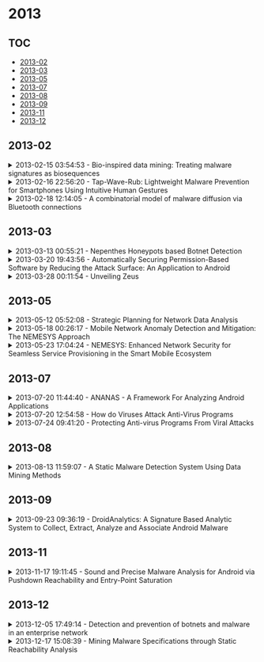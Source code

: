 # 2013

## TOC

- [2013-02](#2013-02)
- [2013-03](#2013-03)
- [2013-05](#2013-05)
- [2013-07](#2013-07)
- [2013-08](#2013-08)
- [2013-09](#2013-09)
- [2013-11](#2013-11)
- [2013-12](#2013-12)

## 2013-02

<details>

<summary>2013-02-15 03:54:53 - Bio-inspired data mining: Treating malware signatures as biosequences</summary>

- *Ajit Narayanan, Yi Chen*

- `1302.3668v1` - [abs](http://arxiv.org/abs/1302.3668v1) - [pdf](http://arxiv.org/pdf/1302.3668v1)

> The application of machine learning to bioinformatics problems is well established. Less well understood is the application of bioinformatics techniques to machine learning and, in particular, the representation of non-biological data as biosequences. The aim of this paper is to explore the effects of giving amino acid representation to problematic machine learning data and to evaluate the benefits of supplementing traditional machine learning with bioinformatics tools and techniques. The signatures of 60 computer viruses and 60 computer worms were converted into amino acid representations and first multiply aligned separately to identify conserved regions across different families within each class (virus and worm). This was followed by a second alignment of all 120 aligned signatures together so that non-conserved regions were identified prior to input to a number of machine learning techniques. Differences in length between virus and worm signatures after the first alignment were resolved by the second alignment. Our first set of experiments indicates that representing computer malware signatures as amino acid sequences followed by alignment leads to greater classification and prediction accuracy. Our second set of experiments indicates that checking the results of data mining from artificial virus and worm data against known proteins can lead to generalizations being made from the domain of naturally occurring proteins to malware signatures. However, further work is needed to determine the advantages and disadvantages of different representations and sequence alignment methods for handling problematic machine learning data.

</details>

<details>

<summary>2013-02-16 22:56:20 - Tap-Wave-Rub: Lightweight Malware Prevention for Smartphones Using Intuitive Human Gestures</summary>

- *Haoyu Li, Di Ma, Nitesh Saxena, Babins Shrestha, Yan Zhu*

- `1302.4010v1` - [abs](http://arxiv.org/abs/1302.4010v1) - [pdf](http://arxiv.org/pdf/1302.4010v1)

> In this paper, we introduce a lightweight permission enforcement approach - Tap-Wave-Rub (TWR) - for smartphone malware prevention. TWR is based on simple human gestures that are very quick and intuitive but less likely to be exhibited in users' daily activities. Presence or absence of such gestures, prior to accessing an application, can effectively inform the OS whether the access request is benign or malicious. Specifically, we present the design of two mechanisms: (1) accelerometer based phone tapping detection; and (2) proximity sensor based finger tapping, rubbing or hand waving detection. The first mechanism is geared for NFC applications, which usually require the user to tap her phone with another device. The second mechanism involves very simple gestures, i.e., tapping or rubbing a finger near the top of phone's screen or waving a hand close to the phone, and broadly appeals to many applications (e.g., SMS). In addition, we present the TWR-enhanced Android permission model, the prototypes implementing the underlying gesture recognition mechanisms, and a variety of novel experiments to evaluate these mechanisms. Our results suggest the proposed approach could be very effective for malware detection and prevention, with quite low false positives and false negatives, while imposing little to no additional burden on the users.

</details>

<details>

<summary>2013-02-18 12:14:05 - A combinatorial model of malware diffusion via Bluetooth connections</summary>

- *Stefano Merler, Giuseppe Jurman*

- `1204.6248v2` - [abs](http://arxiv.org/abs/1204.6248v2) - [pdf](http://arxiv.org/pdf/1204.6248v2)

> We outline here the mathematical expression of a diffusion model for cellphones malware transmitted through Bluetooth channels. In particular, we provide the deterministic formula underlying the proposed infection model, in its equivalent recursive (simple but computationally heavy) and closed form (more complex but efficiently computable) expression.

</details>


## 2013-03

<details>

<summary>2013-03-13 00:55:21 - Nepenthes Honeypots based Botnet Detection</summary>

- *S. Kumar, R. Sehgal, P. Singh, Ankit Chaudhary*

- `1303.3071v1` - [abs](http://arxiv.org/abs/1303.3071v1) - [pdf](http://arxiv.org/pdf/1303.3071v1)

> The numbers of the botnet attacks are increasing day by day and the detection of botnet spreading in the network has become very challenging. Bots are having specific characteristics in comparison of normal malware as they are controlled by the remote master server and usually dont show their behavior like normal malware until they dont receive any command from their master server. Most of time bot malware are inactive, hence it is very difficult to detect. Further the detection or tracking of the network of theses bots requires an infrastructure that should be able to collect the data from a diverse range of data sources and correlate the data to bring the bigger picture in view. In this paper, we are sharing our experience of botnet detection in the private network as well as in public zone by deploying the nepenthes honeypots. The automated framework for malware collection using nepenthes and analysis using anti-virus scan are discussed. The experimental results of botnet detection by enabling nepenthes honeypots in network are shown. Also we saw that existing known bots in our network can be detected.

</details>

<details>

<summary>2013-03-20 19:43:56 - Automatically Securing Permission-Based Software by Reducing the Attack Surface: An Application to Android</summary>

- *Alexandre Bartel, Jacques Klein, Martin Monperrus, Yves Le Traon*

- `1206.5829v2` - [abs](http://arxiv.org/abs/1206.5829v2) - [pdf](http://arxiv.org/pdf/1206.5829v2)

> A common security architecture, called the permission-based security model (used e.g. in Android and Blackberry), entails intrinsic risks. For instance, applications can be granted more permissions than they actually need, what we call a "permission gap". Malware can leverage the unused permissions for achieving their malicious goals, for instance using code injection. In this paper, we present an approach to detecting permission gaps using static analysis. Our prototype implementation in the context of Android shows that the static analysis must take into account a significant amount of platform-specific knowledge. Using our tool on two datasets of Android applications, we found out that a non negligible part of applications suffers from permission gaps, i.e. does not use all the permissions they declare.

</details>

<details>

<summary>2013-03-28 00:11:54 - Unveiling Zeus</summary>

- *Abedelaziz Mohaisen, Omar Alrawi*

- `1303.7012v1` - [abs](http://arxiv.org/abs/1303.7012v1) - [pdf](http://arxiv.org/pdf/1303.7012v1)

> Malware family classification is an age old problem that many Anti-Virus (AV) companies have tackled. There are two common techniques used for classification, signature based and behavior based. Signature based classification uses a common sequence of bytes that appears in the binary code to identify and detect a family of malware. Behavior based classification uses artifacts created by malware during execution for identification. In this paper we report on a unique dataset we obtained from our operations and classified using several machine learning techniques using the behavior-based approach. Our main class of malware we are interested in classifying is the popular Zeus malware. For its classification we identify 65 features that are unique and robust for identifying malware families. We show that artifacts like file system, registry, and network features can be used to identify distinct malware families with high accuracy---in some cases as high as 95%.

</details>


## 2013-05

<details>

<summary>2013-05-12 05:52:08 - Strategic Planning for Network Data Analysis</summary>

- *Kartik Talamadupula, Octavian Udrea, Anton Riabov, Anand Ranganathan*

- `1305.2561v1` - [abs](http://arxiv.org/abs/1305.2561v1) - [pdf](http://arxiv.org/pdf/1305.2561v1)

> As network traffic monitoring software for cybersecurity, malware detection, and other critical tasks becomes increasingly automated, the rate of alerts and supporting data gathered, as well as the complexity of the underlying model, regularly exceed human processing capabilities. Many of these applications require complex models and constituent rules in order to come up with decisions that influence the operation of entire systems. In this paper, we motivate the novel "strategic planning" problem -- one of gathering data from the world and applying the underlying model of the domain in order to come up with decisions that will monitor the system in an automated manner. We describe our use of automated planning methods to this problem, including the technique that we used to solve it in a manner that would scale to the demands of a real-time, real world scenario. We then present a PDDL model of one such application scenario related to network administration and monitoring, followed by a description of a novel integrated system that was built to accept generated plans and to continue the execution process. Finally, we present evaluations of two different automated planners and their different capabilities with our integrated system, both on a six-month window of network data, and using a simulator.

</details>

<details>

<summary>2013-05-18 00:26:17 - Mobile Network Anomaly Detection and Mitigation: The NEMESYS Approach</summary>

- *Omer H. Abdelrahman, Erol Gelenbe, Gökçe Görbil, Boris Oklander*

- `1305.4210v1` - [abs](http://arxiv.org/abs/1305.4210v1) - [pdf](http://arxiv.org/pdf/1305.4210v1)

> Mobile malware and mobile network attacks are becoming a significant threat that accompanies the increasing popularity of smart phones and tablets. Thus in this paper we present our research vision that aims to develop a network-based security solution combining analytical modelling, simulation and learning, together with billing and control-plane data, to detect anomalies and attacks, and eliminate or mitigate their effects, as part of the EU FP7 NEMESYS project. These ideas are supplemented with a careful review of the state-of-the-art regarding anomaly detection techniques that mobile network operators may use to protect their infrastructure and secure users against malware.

</details>

<details>

<summary>2013-05-23 17:04:24 - NEMESYS: Enhanced Network Security for Seamless Service Provisioning in the Smart Mobile Ecosystem</summary>

- *Erol Gelenbe, Gokce Gorbil, Dimitrios Tzovaras, Steffen Liebergeld, David Garcia, Madalina Baltatu, George Lyberopoulos*

- `1305.5483v1` - [abs](http://arxiv.org/abs/1305.5483v1) - [pdf](http://arxiv.org/pdf/1305.5483v1)

> As a consequence of the growing popularity of smart mobile devices, mobile malware is clearly on the rise, with attackers targeting valuable user information and exploiting vulnerabilities of the mobile ecosystems. With the emergence of large-scale mobile botnets, smartphones can also be used to launch attacks on mobile networks. The NEMESYS project will develop novel security technologies for seamless service provisioning in the smart mobile ecosystem, and improve mobile network security through better understanding of the threat landscape. NEMESYS will gather and analyze information about the nature of cyber-attacks targeting mobile users and the mobile network so that appropriate counter-measures can be taken. We will develop a data collection infrastructure that incorporates virtualized mobile honeypots and a honeyclient, to gather, detect and provide early warning of mobile attacks and better understand the modus operandi of cyber-criminals that target mobile devices. By correlating the extracted information with the known patterns of attacks from wireline networks, we will reveal and identify trends in the way that cyber-criminals launch attacks against mobile devices.

</details>


## 2013-07

<details>

<summary>2013-07-20 11:44:40 - ANANAS - A Framework For Analyzing Android Applications</summary>

- *Thomas Eder, Michael Rodler, Dieter Vymazal, Markus Zeilinger*

- `1307.5410v1` - [abs](http://arxiv.org/abs/1307.5410v1) - [pdf](http://arxiv.org/pdf/1307.5410v1)

> Android is an open software platform for mobile devices with a large market share in the smartphone sector. The openness of the system as well as its wide adoption lead to an increasing amount of malware developed for this platform. ANANAS is an expandable and modular framework for analyzing Android applications. It takes care of common needs for dynamic malware analysis and provides an interface for the development of plugins. Adaptability and expandability have been main design goals during the development process. An abstraction layer for simple user interaction and phone event simulation is also part of the framework. It allows an analyst to script the required user simulation or phone events on demand or adjust the simulation to his needs. Six plugins have been developed for ANANAS. They represent well known techniques for malware analysis, such as system call hooking and network traffic analysis. The focus clearly lies on dynamic analysis, as five of the six plugins are dynamic analysis methods.

</details>

<details>

<summary>2013-07-20 12:54:58 - How do Viruses Attack Anti-Virus Programs</summary>

- *Umakant Mishra*

- `1307.5420v1` - [abs](http://arxiv.org/abs/1307.5420v1) - [pdf](http://arxiv.org/pdf/1307.5420v1)

> As the anti-viruses run in a trusted kernel level any loophole in the anti-virus program can enable attackers to take full control over the computer system and steal data or do serious damages. Hence the anti-virus engines must be developed with proper security in mind. The ant-virus should be able to any type of specially created executable files, compression packages or documents that are intentionally created to exploit the anti-virus weakness.   Viruses are present in almost every system even though there are anti-viruses installed. This is because every anti-virus, however good it may be, leads to some extent of false positives and false negatives. Our faith on the anti-virus system often makes us more careless about hygienic habits which increases the possibility of infection. It is necessary for an anti-virus to detect and destroy the malware before its own files are detected and destroyed by the malware.

</details>

<details>

<summary>2013-07-24 09:41:20 - Protecting Anti-virus Programs From Viral Attacks</summary>

- *Umakant Mishra*

- `1307.6354v1` - [abs](http://arxiv.org/abs/1307.6354v1) - [pdf](http://arxiv.org/pdf/1307.6354v1)

> During a fight between viruses and anti-viruses it is not always predictable that the anti-virus is going to win. There are many malicious viruses which target to attack and paralyze the anti-viruses. It is necessary for an anti-virus to detect and destroy the malware before its own files are detected and destroyed by the malware. The anti-virus may follow thorough testing and auditing procedures to fix all its bugs before releasing the software in the market. Besides the anti-virus may use all the obfuscation techniques like polymorphism that the viruses generally use to hide their codes. This article also shows how to use TRIZ Inventive Standards to solve the harmful effects of the viruses on the anti-virus.

</details>


## 2013-08

<details>

<summary>2013-08-13 11:59:07 - A Static Malware Detection System Using Data Mining Methods</summary>

- *Usukhbayar Baldangombo, Nyamjav Jambaljav, Shi-Jinn Horng*

- `1308.2831v1` - [abs](http://arxiv.org/abs/1308.2831v1) - [pdf](http://arxiv.org/pdf/1308.2831v1)

> A serious threat today is malicious executables. It is designed to damage computer system and some of them spread over network without the knowledge of the owner using the system. Two approaches have been derived for it i.e. Signature Based Detection and Heuristic Based Detection. These approaches performed well against known malicious programs but cannot catch the new malicious programs. Different researchers have proposed methods using data mining and machine learning for detecting new malicious programs. The method based on data mining and machine learning has shown good results compared to other approaches. This work presents a static malware detection system using data mining techniques such as Information Gain, Principal component analysis, and three classifiers: SVM, J48, and Na\"ive Bayes. For overcoming the lack of usual anti-virus products, we use methods of static analysis to extract valuable features of Windows PE file. We extract raw features of Windows executables which are PE header information, DLLs, and API functions inside each DLL of Windows PE file. Thereafter, Information Gain, calling frequencies of the raw features are calculated to select valuable subset features, and then Principal Component Analysis is used for dimensionality reduction of the selected features. By adopting the concepts of machine learning and data-mining, we construct a static malware detection system which has a detection rate of 99.6%.

</details>


## 2013-09

<details>

<summary>2013-09-23 09:36:19 - DroidAnalytics: A Signature Based Analytic System to Collect, Extract, Analyze and Associate Android Malware</summary>

- *Min Zheng, Mingshen Sun, John C. S. Lui*

- `1302.7212v4` - [abs](http://arxiv.org/abs/1302.7212v4) - [pdf](http://arxiv.org/pdf/1302.7212v4)

> Smartphones and mobile devices are rapidly becoming indispensable devices for many users. Unfortunately, they also become fertile grounds for hackers to deploy malware and to spread virus. There is an urgent need to have a "security analytic & forensic system" which can facilitate analysts to examine, dissect, associate and correlate large number of mobile applications. An effective analytic system needs to address the following questions: How to automatically collect and manage a high volume of mobile malware? How to analyze a zero-day suspicious application, and compare or associate it with existing malware families in the database? How to perform information retrieval so to reveal similar malicious logic with existing malware, and to quickly identify the new malicious code segment? In this paper, we present the design and implementation of DroidAnalytics, a signature based analytic system to automatically collect, manage, analyze and extract android malware. The system facilitates analysts to retrieve, associate and reveal malicious logics at the "opcode level". We demonstrate the efficacy of DroidAnalytics using 150,368 Android applications, and successfully determine 2,494 Android malware from 102 different families, with 342 of them being zero-day malware samples from six different families. To the best of our knowledge, this is the first reported case in showing such a large Android malware analysis/detection. The evaluation shows the DroidAnalytics is a valuable tool and is effective in analyzing malware repackaging and mutations.

</details>


## 2013-11

<details>

<summary>2013-11-17 19:11:45 - Sound and Precise Malware Analysis for Android via Pushdown Reachability and Entry-Point Saturation</summary>

- *Shuying Liang, Andrew W. Keep, Matthew Might, Steven Lyde, Thomas Gilray, Petey Aldous, David Van Horn*

- `1311.4201v1` - [abs](http://arxiv.org/abs/1311.4201v1) - [pdf](http://arxiv.org/pdf/1311.4201v1)

> We present Anadroid, a static malware analysis framework for Android apps. Anadroid exploits two techniques to soundly raise precision: (1) it uses a pushdown system to precisely model dynamically dispatched interprocedural and exception-driven control-flow; (2) it uses Entry-Point Saturation (EPS) to soundly approximate all possible interleavings of asynchronous entry points in Android applications. (It also integrates static taint-flow analysis and least permissions analysis to expand the class of malicious behaviors which it can catch.) Anadroid provides rich user interface support for human analysts which must ultimately rule on the "maliciousness" of a behavior.   To demonstrate the effectiveness of Anadroid's malware analysis, we had teams of analysts analyze a challenge suite of 52 Android applications released as part of the Auto- mated Program Analysis for Cybersecurity (APAC) DARPA program. The first team analyzed the apps using a ver- sion of Anadroid that uses traditional (finite-state-machine-based) control-flow-analysis found in existing malware analysis tools; the second team analyzed the apps using a version of Anadroid that uses our enhanced pushdown-based control-flow-analysis. We measured machine analysis time, human analyst time, and their accuracy in flagging malicious applications. With pushdown analysis, we found statistically significant (p < 0.05) decreases in time: from 85 minutes per app to 35 minutes per app in human plus machine analysis time; and statistically significant (p < 0.05) increases in accuracy with the pushdown-driven analyzer: from 71% correct identification to 95% correct identification.

</details>


## 2013-12

<details>

<summary>2013-12-05 17:49:14 - Detection and prevention of botnets and malware in an enterprise network</summary>

- *Manoj Rameshchandra Thakur, Divye Raj Khilnani, Kushagra Gupta, Sandeep Jain, Vineet Agarwal, Suneeta Sane, Sugata Sanyal, Prabhakar S Dhekne*

- `1312.1629v1` - [abs](http://arxiv.org/abs/1312.1629v1) - [pdf](http://arxiv.org/pdf/1312.1629v1)

> One of the most significant threats faced by enterprise networks today is from Bots. A Bot is a program that operates as an agent for a user and runs automated tasks over the internet, at a much higher rate than would be possible for a human alone. A collection of Bots in a network, used for malicious purposes is referred to as a Botnet. Bot attacks can range from localized attacks like key-logging to network intensive attacks like Distributed Denial of Service (DDoS). In this paper, we suggest a novel approach that can detect and combat Bots. The proposed solution adopts a two pronged strategy which we have classified into the standalone algorithm and the network algorithm. The standalone algorithm runs independently on each node of the network. It monitors the active processes on the node and tries to identify Bot processes using parameters such as response time and output to input traffic ratio. If a suspicious process has been identified the network algorithm is triggered. The network algorithm will then analyze conversations to and from the hosts of the network using the transport layer flow records. It then tries to deduce the Bot pattern as well as Bot signatures which can subsequently be used by the standalone algorithm to thwart Bot processes at their very onset.

</details>

<details>

<summary>2013-12-17 15:08:39 - Mining Malware Specifications through Static Reachability Analysis</summary>

- *Hugo Daniel Macedo, Tayssir Touili*

- `1312.4814v1` - [abs](http://arxiv.org/abs/1312.4814v1) - [pdf](http://arxiv.org/pdf/1312.4814v1)

> The number of malicious software (malware) is growing out of control. Syntactic signature based detection cannot cope with such growth and manual construction of malware signature databases needs to be replaced by computer learning based approaches. Currently, a single modern signature capturing the semantics of a malicious behavior can be used to replace an arbitrarily large number of old-fashioned syntactical signatures. However teaching computers to learn such behaviors is a challenge. Existing work relies on dynamic analysis to extract malicious behaviors, but such technique does not guarantee the coverage of all behaviors. To sidestep this limitation we show how to learn malware signatures using static reachability analysis. The idea is to model binary programs using pushdown systems (that can be used to model the stack operations occurring during the binary code execution), use reachability analysis to extract behaviors in the form of trees, and use subtrees that are common among the trees extracted from a training set of malware files as signatures. To detect malware we propose to use a tree automaton to compactly store malicious behavior trees and check if any of the subtrees extracted from the file under analysis is malicious. Experimental data shows that our approach can be used to learn signatures from a training set of malware files and use them to detect a test set of malware that is 5 times the size of the training set.

</details>

